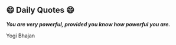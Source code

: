 ## 😄 Daily Quotes 😄

_**You are very powerful, provided you know how powerful you are.**_

Yogi Bhajan


